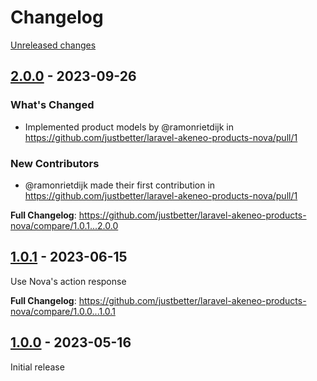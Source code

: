 # Changelog 

[Unreleased changes](https://github.com/justbetter/laravel-akeneo-products-nova/compare/2.0.0...main)
## [2.0.0](https://github.com/justbetter/laravel-akeneo-products-nova/releases/tag/2.0.0) - 2023-09-26

### What's Changed
* Implemented product models by @ramonrietdijk in https://github.com/justbetter/laravel-akeneo-products-nova/pull/1

### New Contributors
* @ramonrietdijk made their first contribution in https://github.com/justbetter/laravel-akeneo-products-nova/pull/1

**Full Changelog**: https://github.com/justbetter/laravel-akeneo-products-nova/compare/1.0.1...2.0.0

## [1.0.1](https://github.com/justbetter/laravel-akeneo-products-nova/releases/tag/1.0.1) - 2023-06-15

Use Nova's action response

**Full Changelog**: https://github.com/justbetter/laravel-akeneo-products-nova/compare/1.0.0...1.0.1

## [1.0.0](https://github.com/justbetter/laravel-akeneo-products-nova/releases/tag/1.0.0) - 2023-05-16

Initial release

